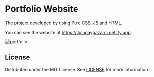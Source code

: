 # Portfolio Website

The project developed by using Pure CSS, JS and HTML.

You can see the website at https://dolunaypazarci.netlify.app

![portfolio](https://github.com/DolunayP/Portfolio/assets/121766587/f45f3203-9ff7-4c40-9da7-5cf1529a7efb)

## License

Distributed under the MIT License. See [LICENSE](https://github.com/DolunayP/Portfolio/blob/master/LICENSE.md) for more information.
